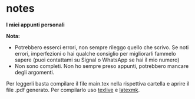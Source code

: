 # notes
**I miei appunti personali** 

**Nota:**
- Potrebbero esserci errori, non sempre rileggo quello che scrivo. Se noti errori, imperfezioni o hai qualche consiglio per migliorarli fammelo sapere (puoi contattami su Signal o WhatsApp se hai il mio numero)
- Non sono completi. Non ho sempre preso appunti, potrebbero mancare degli argomenti.

Per leggerli basta compilare il file main.tex nella rispettiva cartella e aprire il file .pdf generato.
Per compilarlo uso [texlive](https://tug.org/texlive/) e [latexmk](https://www.cantab.net/users/johncollins/latexmk/).
